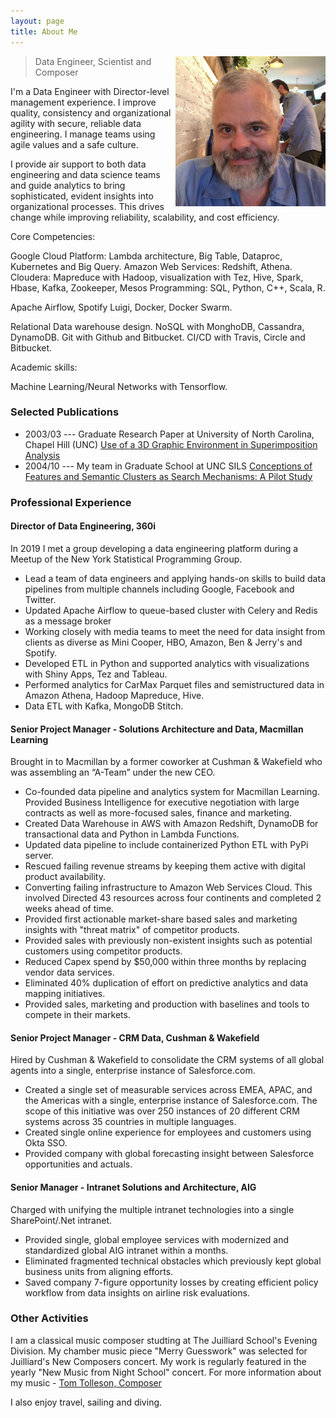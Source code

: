 ```yaml
---
layout: page
title: About Me
---
```



<p class="full-width no-margin"><img src="https://github.com/TomTolleson/tomtolleson.github.io/blob/master/tom.jpg?raw=true" alt="THT" style="width:15rem;height:15rem;" align="right"/></p>

<blockquote class="full-width"><p>Data Engineer, Scientist and Composer</p></blockquote>


I'm a Data Engineer with Director-level management experience. I improve quality, consistency and organizational agility with secure, reliable data engineering. I manage teams using agile values and a safe culture.

I provide air support to both data engineering and data science teams and guide analytics to bring sophisticated, evident insights into organizational processes. This drives change while improving reliability, scalability, and cost efficiency.

Core Competencies:

Google Cloud Platform: Lambda architecture, Big Table, Dataproc, Kubernetes and Big Query. Amazon Web Services: Redshift, Athena. Cloudera: Mapreduce with Hadoop, visualization with Tez, Hive, Spark, Hbase, Kafka, Zookeeper, Mesos Programming: SQL, Python, C++, Scala, R.

Apache Airflow, Spotify Luigi, Docker, Docker Swarm.

Relational Data warehouse design. NoSQL with MonghoDB, Cassandra, DynamoDB. Git with Github and Bitbucket. CI/CD with Travis, Circle and Bitbucket.

Academic skills:

Machine Learning/Neural Networks with Tensorflow.

### Selected Publications
* 2003/03 --- Graduate Research Paper at University of North Carolina, Chapel Hill (UNC) [Use of a 3D Graphic Environment in Superimposition Analysis](https://open-video.org/papers/3Danalysis.pdf)
* 2004/10 --- My team in Graduate School at UNC SILS [Conceptions of Features and Semantic Clusters as Search Mechanisms: A Pilot Study](https://www-nlpir.nist.gov/projects/tvpubs/tvpapers04/unc.pdf)



### Professional Experience

#### Director of Data Engineering, 360i
In 2019 I met a group developing a data engineering platform during a Meetup of the New York Statistical Programming Group.

* Lead a team of data engineers and applying hands-on skills to build data pipelines from multiple
channels including Google, Facebook and Twitter.
* Updated Apache Airflow to queue-based cluster with Celery and Redis as a message broker
* Working closely with media teams to meet the need for data insight from clients as diverse as Mini
Cooper, HBO, Amazon, Ben & Jerry's and Spotify.
* Developed ETL in Python and supported analytics with visualizations with Shiny Apps, Tez and
Tableau.
* Performed analytics for CarMax Parquet files and semistructured data in Amazon Athena, Hadoop
Mapreduce, Hive.
* Data ETL with Kafka, MongoDB Stitch.

#### Senior Project Manager - Solutions Architecture and Data, Macmillan Learning
Brought in to Macmillan by a former coworker at Cushman & Wakefield who was assembling an “A-Team” under the new CEO.

* Co-founded data pipeline and analytics system for Macmillan Learning. Provided Business Intelligence for executive negotiation with large contracts as well as more-focused sales, finance and marketing.
* Created Data Warehouse in AWS with Amazon Redshift, DynamoDB for transactional data and Python in Lambda Functions.
* Updated data pipeline to include containerized Python ETL with PyPi server.
* Rescued failing revenue streams by keeping them active with digital product availability.
* Converting failing infrastructure to Amazon Web Services Cloud. This involved Directed 43 resources across four continents and completed 2 weeks ahead of time.
* Provided first actionable market-share based sales and marketing insights with "threat matrix" of competitor products.
* Provided sales with previously non-existent insights such as potential customers using competitor products.
* Reduced Capex spend by $50,000 within three months by replacing vendor data services.
* Eliminated 40% duplication of effort on predictive analytics and data mapping initiatives.
* Provided sales, marketing and production with baselines and tools to compete in their markets.

#### Senior Project Manager - CRM Data, Cushman & Wakefield
Hired by Cushman & Wakefield to consolidate the CRM systems of all global agents into a single, enterprise instance of Salesforce.com.

*  Created a single set of measurable services across EMEA, APAC, and the Americas with a single, enterprise instance of Salesforce.com. The scope of this initiative was over 250 instances of 20 different CRM systems across 35 countries in multiple languages.
*  Created single online experience for employees and customers using Okta SSO.
*  Provided company with global forecasting insight between Salesforce opportunities and actuals.

#### Senior Manager - Intranet Solutions and Architecture, AIG

Charged with unifying the multiple intranet technologies into a single SharePoint/.Net intranet.

* Provided single, global employee services with modernized and standardized global AIG intranet within a months.
* Eliminated fragmented technical obstacles which previously kept global business units from aligning efforts.
* Saved company 7-figure opportunity losses by creating efficient policy workflow from data insights on airline risk evaluations.

### Other Activities

I am a classical music composer studting at The Juilliard School's Evening Division. My chamber music piece "Merry Guesswork" was selected for Juilliard's New Composers concert. My work is regularly featured in the yearly "New Music from Night School" concert. For more information about my music - [Tom Tolleson, Composer](https://tomtolleson.nyc)

I also enjoy travel, sailing and diving.

